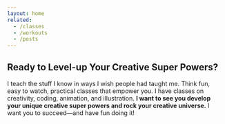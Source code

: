 ```yaml
---
layout: home
related:
  - /classes
  - /workouts
  - /posts
---
```


<h2>Ready to Level-up Your Creative Super Powers?</h2>
<p>I teach the stuff I know in ways I wish people had taught me. Think fun, easy to watch, practical classes that empower you. I have classes on creativity, coding, animation, and illustration. <strong>I want to see you develop your unique creative super powers and rock your creative universe.</strong> I want you to succeed—and have fun doing&nbsp;it!</p>